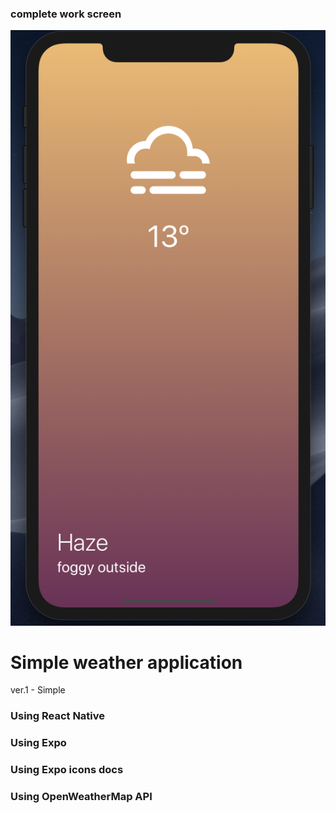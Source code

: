 ### complete work screen

![e_commerce](./assets/weather.png)

# Simple weather application

ver.1 - Simple

### Using React Native
### Using Expo
### Using Expo icons docs
### Using OpenWeatherMap API